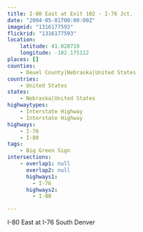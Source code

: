 ```yaml
---
title: I-80 East at Exit 102 - I-76 Jct.
date: "2004-05-01T00:00:00Z"
imageid: "1316177593"
flickrid: "1316177593"
location:
    latitude: 41.028719
    longitude: -102.175112
places: []
counties:
    - Deuel County|Nebraska|United States
countries:
    - United States
states:
    - Nebraska|United States
highwaytypes:
    - Interstate Highway
    - Interstate Highway
highways:
    - I-76
    - I-80
tags:
    - Big Green Sign
intersections:
    - overlap1: null
      overlap2: null
      highways1:
        - I-76
      highways2:
        - I-80

---
```

I-80 East at I-76 South Denver